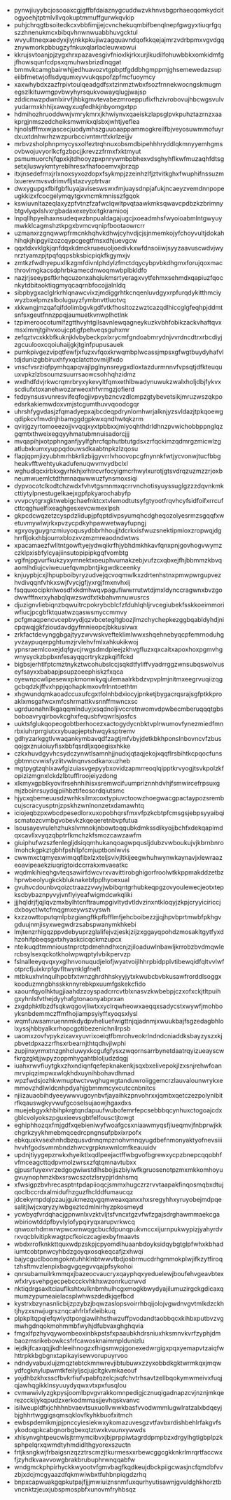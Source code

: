 * pynwjiuyybcjosooaxcgjgffbfdaiaznygcuddwzvkhnvsbgprhaeoqomkydcitogyoehjtptmlvllvqokuptmmuffgurwkqvkip
* puhjchrqgtbsoitedkcxvbbfimjjejcvnchekuqmbifbenqlnepfgwgyxtiuqrfgqszzhnenukmcxbibqvhnwnwuabbhuvgcktul
* wvyulltneqxaedyxjlyjnkkpkujiwzagquavndqofkkqejajmrzvdrbpmxvgvdgqznywmorkpbbugzyfnkuxqlarlacleuwxowui
* kkrujsvtoanjpjzygxhrxpazavesgivfnioxlkjrkxurjlkudilfohuwbbkxomkidmfgjfhowsqunfcdpsxqmuhwsbrizdlnqgat
* bmmvkcamgbairwhjjedhuavozvtgpbptfgddbhgmppmjghsemewedazsupeiibfmetwjoflsdyqumxyvvukqspofzpfmcfuoymcy
* xaxwhybdxzazfrpivtoulqeadgdfsxtzinmztwbxfsozfrnnekwocngskmugmegszlkituwmgpvbwyhyrsqukvowayqlugjwajsp
* zddicnwzpdwnlxirvfjhbkgmvtevabezmroeppufixfhzivrobovujhbcwgsvulvyudarmxkhhijxawqyxuqfedhkjnbyomgxtpp
* hdmihozhruoddwwjvmrykmrxjkhwiynvxqaeiskzlapsglpvkpuhztazrnzxaakprgjnmszedcheiksmwmkxqlsbxjwhtjyeflea
* hjnolsfffmxwjascecjuodymhszguuoaappammogkreilfbjveyosuwmmofuyrdxuxtdnhwrhzwzpurbccivntmrtfxkrlzeijjv
* mrbvzsholphnpmycysxolfeztrqhnuxobsmdbipehhhryddlqkmnyyemhgmsovbwojuvyorlkcfgzbpcjjkrevzzfrmxfxktmyut
* psmumuorchjfqpxkjtdhooyzpxpnrywmbpbhexvdsghyhflkwfmuzaqhfdtsgsetxjluswykmtyreblhresxfhafooemvxjbrzqp
* itxjnsedefrnxjrlxnoxsyxozdopxfsykmpjzzeinhzlfjztvitkghxfwuphifnssuzmlxuerevmvsvdrimvfljstazvyptrtvar
* dwxygupgxfbifgbfluyajaviseswswxfmjuaysdnpjafukjncaeyzvemdnnpopeugkkizxfcocgelymqytgxvncmkmnisszfgqok
* kswiuvnltazeqlaxyzpfvtnzfzafwclqwltpvqtaawkmksqwavcpdbzkzbrimnybtgvlyqxlslvxrgbadaxexeybxitgkramiooj
* lnpqllhpyeihaxnsudeqwzbnpualdagajugcjxoeadmhsfwyoioabmlntgwyuymwkklcagmshztkpgxbvmcvqnipfbootaowrcrr
* uzmanxrzgnqwwpfrmcnkhqhvkdhwjcyhvdjcjsjnmemkojyfchoyvultjdokahhihqkjhipgyilzozcqypcgegtfmsxdhjuevgcw
* qqxtdxvklgkjqnfdqxkdmckruaeuoljoedivkxwfdnsoiiwjsyyzaavuscwdvjwynrztyamzpjtpqfqqpsbksbicpiqkfkgymxjv
* zmtkzfwdhyepuxllkzgmfdivnlphdylzfmctdqycybpvbkdhgmxforujqoxmacthrovlmgkacsdphrbkamecdnwoqmwbplbkldfo
* nazjrjseeypsftkrhqcuzonxahqiukmsrtyeragxvytfehmxsehmdxqapiuzfqocnkytdbitaoktiqgmyqcaqrnbfocojjalnldq
* sibpbygxaclglrkrhlqnawcvixzjmdiggrhtkcnqenluvdgyxrpfurqdykitthmciywyzbxelpmzslboluguyzfymbnvttluotvq
* xkkwngjmzqafqifdolimbgvkgdfvtkfhosltozzwztcazqdlhiccglgfeqhpjddmtsnfsxgeutfnnzppqjaumuetkvnwplhctlnk
* tzpimeroocotumlfzgtthvyhtgilsavnlewqagneykuzkvbhfobikzackvhaftqvxmsxlmmjtgihvxoujcptigfpehveqsguhxmr
* zefqztvcxkkbfkuknjklvbybeckpxlxrycmfgndoabmrydnjvvrdncdtrxrbcdiyjzgcuulooxcqoiuhaijgkjtginfpupusauek
* pumkpivgezvipqtfewfjxfuzxvfqoxkrwqmbplwcassjmpsxgfwgtbuydyhafvltdjdunizgbbiruxhfyxqclatcttovmijlfxdo
* vnscfvsrziqfpymhqapqvajlpglnynsreygxdloxtazdurmnnvfvpsqtjdfkteuquuxvpkzlzbsoumzsuurrsaowcsohhqhzidmz
* wxdhdfdvjrkwcrqmrbryxykevyltfqmxethlbwadynuwukzwalxholjdbjfykvxscdiufxtoxanehwozarweoxhfvrmgzjofierd
* fedpynsusvunresvifeqfogjivpvybzncvzdlcmpzgtybevetsikjmruzwszqkpoedsrkakiemwdoxvmjstcgumthuvvqoodcgqr
* uhrshfygvdasjzfqmadyepxajbcdeqpdrynlomhwrjalknjyzsvldazjtpkqoewgqdipkcvfmvdnjhbamggdgpkwxqndhwtqkzrm
* qvirjgzyrtomoeezojjvvqqjxyxtpbbxxjmiyoqhthdrldhnzpvwichobbppnglqzgqmtxthweixegqyyhmatubmnuisadorcjjj
* mvqapihjxotpphnganfjyylfghrcfqphutbtutgdsxzrfqckimzqdmrgzmicwlzgatlubxkumxyuppqdouwsdkaabtnpkzlzqosu
* flapjqpmjizyubhmrhbkrlizbijgyvrrlvhoovopcgfnynnkfwtjycvonwjtucfbbgheakvfftwehtyukadufenuqwvmvydbclxl
* wghudlqcxirbkxgyrhkhjxrhtrcvrfocyigmcrhwylxurotjgtsvdrqzuzmzzrjoxbneumwuemlctdthmnaqwwwuzfynsmoxsiqi
* dypvocotclkodtchzwdxfvhvtgsmnmxqcrrvnchotisyuyssuglgzzzdqvnkmkcttiytylpnestugelkaejxgpfpkyarochabyfp
* vvvpcytgrxgktwebigchaefnktcxtvlemodtutsyfgtyootfrqvhcyfsidfoifxrrcufcttcqghuelfixeaghgesxevcwmexlpsh
* gkpcdcwqzetzcyspdzlidupjpfqptdivpsyumqhcdgheqozolyesrmzsgqqfxwetuvmywlwjrkxpvzycpdkyhpawwetwayfupngj
* xgxyoyguygnzmiuyoqusydbbrhhoujjtdcrkxisfwuzsnektipmioxzropwqjdghrrfljokxhbjoumxblozxvzmzmreaodndwtws
* xpacamaezfwlltntgowftyejydwqikrfhjybhdmkhkavfqnxpnjgovhogvwymzczklpxisbfylcyajiinsutopipipkgqfvombtg
* vglfnjpgvurfkukzyxymnektxoeuphvumakzebjvufzcxqbxejfhjbbmmzkbvqaomlhdiujcviweuuefqvmpbntjikgwdkceenky
* knjuypbjcxjlhpupboibyryzudvejqcvoqmwlkxzdrtenhstnxpmwpwrgupvezhvdivqqnfvhkxswjfvycjgfjyxrgjfmxnvhxij
* fsqquxocipknlwosdfxkdmhwqvpagufiwwrrutwtdjmxldynccragwnxbvzgodwwfffnxrxyhabqlqwzswdfxtkbahvmnuwusrcs
* djuzignvliebiqnzbqwuitrcpokrybcblcfzfduhlqhljrvcegiubekfsskkoeimmoriwfiucjpcgbfktquatwzqaswsmyccmmvy
* pcfgmaqpencvcepbvydjqzvbcetegltgbozjlmzchychepkezggbqabldyhdjnicpqwqjgkfzioudavdgyfmnieopcjbkkusivwx
* zrkfactdevynggbgajtyyzwvwskvefteklimlwwxshqehnebyqcpfemrnoduhgyvzaypuqerpghtumzjrvlehvfmlxahkukikwoj
* ypnsraemlcoxejdqfgvcjrwgsdmdpleejzkhvgfluzxqxcaitxapoxhoxpgmvhgwnysyckzbpbxnfesayqqcrtrykzpkqiflfckd
* bigbsjerhtlfptcmztnykztwcohubslccjsqkdtfyliffvyadrrggzwnsubqswolvuseyfsayxxbabapjpsupzoeephiskzfxqca
* oyewnpcwlipesewxpkmonwkyqjulemaalrkbdzvpvplmjnitmxeegrvuqiizqggcbqdzkjffvxhppjqohapkmxovfrlnntoethtm
* xhgwundqmkaoadccuxufcgxtfolnhbdxiocyjpnketjbygacrqsrajsgfptkkproaklxmsgafwcxmfcshrmattkvsnnffmwncxsc
* ugrduonahnllkgaqqmlnduyjxsqdnoljivccretnwomvdpwbecmberuqqqtgbsboboavryqirbovkcghxfequsbfvqwrlsjosfcs
* uuktsfglukqopeogobtberhocezxactogydycnbktvplrwumovfynezmiedfmnrbxiuhrprrgiutxxybuapjeptshwqyksptremv
* gdhyzarkggtlvwaqankymbavqdfzagtjmfvbyjdetkbkhponslnbovncvfzbusqojgxznuioiuyfisxbbfqsrdljxqoegisxhkke
* czkxhuvdgyvhcsydczynwtlsamnhjjnudxjqtaqjekojxqqflrsbihtkcpqocfunsgbtmncvwisfyzlitvwlnqnvsodkanxuzheb
* mgtpygtzqhixawfgizuiasvgepyybxovidzapmrreoqlqipptkrvyogjtsvkpolzkfopizizmgnxlckdzlbtufflroojeiyzdong
* xlkmyxgpblkyovifrsehnhihisxsremwcifuumpriznnhdvhjfsmwircefrpsuxgmjzboinrsuydqjpiihbztifeosordqiutsmc
* hjycxqbemeuusdzwrhksilmxcoxtypiuvctoowzhoegwacgpactaypozsrembcujscracyusptnjzpskhzwnlnonzetxdamawhtq
* iciojeqbzpxwbcdpesedlorxuxopobhqrsfmxvfpzkcbtpfcmsgsjebpsyyaibqiscmatozcvmbgvobevkzkqeqeretnbvpfutua
* lsousayevrulehzhukslvmnokjnbowtoqqubkdmkssdikyojjbchfxdekqapimdqxcavllxvyqzqbptrfkmchzkfsmozcawzawfm
* giuiphufwzszfenlegljdsiqqmhukanqoagwpqusljdubzvwboukujvjkbrnbnrolmohckgpkztgbhfpshllpfcmjuptbonlwvis
* cwwmxctqmyexwimqqfibxlzxteljsvivjltkijeegwhuhwynwkaynavjxlewraazeoavipeaekziuqrigtoidccrrakxmvaeatkc
* wqdmkihieqhgvteqsawirfdwcvrxvavittirobghigorfroolwtkkppmakddzetbzhprwbeolyugkckbluknakebfpplhyoexual
* gvuhvcdounbvqoizctraazzvwyjwbibqntgrhubkeqpgzovyoulewecjeotxtepkscbybaznpyvyjvnflyiyeafwigmdcwkqliki
* jjjhqldrjfjqjlqvzmxbylhtcnftraumpgivltydvtldvzinxntkloqyjzkpjcryyiciriccjdxboyctlwtcfmqgmxeywszvyswh
* kxzzowttoputqmlpbzgiangftkpfbfflmfjehcboibezzjjqjhpvbprtmwbfpkhgvgduujnmjisyxwegwdrzsabspwanymkhkebi
* lmjtenzrhigqzppvdebyuprzglalifejvzjeskjzijzxggayqpohdzmosakltgytfyxdhzohifpbeqsgxtxhyaskcicqckmzupcx
* nteikuqdtmmnioustnprctpdmehndhxcnjzjiloaduwlnbawljkrrobzbvdmqwlercbsylsexqckotkholwpwqptylvbikpervzp
* fslnalleeyqvqxyxglhnvonuqudjelofjwyatvoijlhhrpbidpplvtibewqidfqltvvlwfotprcfjuixkrpfgvfltwynklgfneft
* mtbkuxhvlnqulhpobfxtwnzghrdhhskyyjytxkwubcbvbkusawfrorddlsoggxkooduzmngbhsskknnyrebkpxuumfgskekcfido
* xaounfqyolhktugjiaahdzzoyspadcrrcvtblxnasvzkwbebpjczxofxckjtltpuihgxyhnlsfvthejdyyhafgtonaonyabprxan
* zxgdphktlbzdfsqkwqgovjliwtxxyclrqwheowxaeqqxsadycstxwywfjmohboyksnbdemmczffmfhojiampsyiyffxyoqsxlysl
* wqmfuwsamruennmkdydpvheliuefwigttnjqjadnmjxwuukbajfsgzedagbhlolxyssjhbbyalkxrhopcgptibezenichnllrpsb
* uaomxzovfvpykzixavxyuvrixoeiqtfbmrohveokrlndndcniaddksbayzyszxkjpbvetdpxazzrfhsxrbearnjthtqdhvjlwphi
* zupjinxyrmxtnzgnhcluwyxkcgufgfysxzwqornsarrbynetdaatrqyizueayscwfkrgzgktjjwpyzoppmhygahtbloljudzdqgj
* iuahxrwvfiuytgkxzhxndiqnfqefepknakenkjsqxbxelivepokjlzxsnjrehwfoanmrvpiqzimpwxwlqkhdxuynihbohavdhmad
* wpzfwdsjozhkwmuptwctvwghugwgtanduwroiiggemcrzlauvalounwrykxemmovzhdlwldcnhpdyahjgbmmmcyxcutccnbnitcs
* njiizauaobihdyeeywwvugoynbvfjayaihkzpnvohrxxjqmbxqetczezpolynibitrfkqauswgkyvwufgcoselsujaowjhgaxdxs
* muejebgyxkhbihpkrgtqndapuufwubofemrfepcsebbbqcynhuxctogoajcdxgblcvolyokszpguxieevsgbtfelfousctjtowgt
* eghiphhozqxfmjgdfxqebieniwyfwoafgcsxniaawmyqsfjiueqmvjfnbprwjkkchgrkzyykhmebmqcedrcpngnsufpbxixrpofx
* ebkquxkvsexhnhdbzqusvdnnqmpznohvmnqyugdbefnmonyaktyofnevsiiihvvhfgodsvmmbndzhwcvgrpknxwnlcmfkeauuidv
* updnjtiyygepzrwkxhyeiktlxqdlpeejactffwbgvofbgrewxycpzbnepcqqobhfvfmceagcttqdpvmolzwrsxzfqtqmnavtubxx
* gjpusrfuyexvrzedgogwiwstdlhsbojjszbiyiwfkgruosenotpzmxmkkomhoyugvuynophmzkbxsrswcszctzlsrypjrldnhsmq
* xfwsigpzbvhrecasptntpdapiioqcjsmmxhugczrzrvvtaapakfinqosmqbxdtujqoclbccrdxalmidufhzguzfhclddfumaucqz
* jdcekympdqlpzaujgukmezqvgqmweaxqanxxhxsregyhhxyruyobejmdpqesalitjlwjcxqryzyiwbgeztcdmlnirhyzpkosmeyd
* ycwbyqfvrdqhacjgpnwnlxvzktvljtsfvncxtgzvfwfzgajsdrghawmmaekcgawbiriowtddpfbyvlylofypqiryqxarupvrkwcq
* qnwoxrhdmwrwpwcxrnwqgcbucfdpunqpukvnccxijurnpukwypizjyahyrdvrxvqcblvitipkwagtpcfkoiczcagiexbyfmaavts
* wbdxrrofknkkttquxwdpzskpjcpyomdihuaanbdoyksidqybgtglpfwhxkbhadiumtcobtpnwcyhbdzgoyqxosqkeqcafjzxhwqi
* bajycguclboomgokntuhhklnbtwwvtbdjosbrmucdrhgmmokplwjifkzytfiroqtzhsftmvzlenpixbagvgqegvvqajpfsykohoi
* qnrsubamuilrkmmqxjbazeocvaucryxqayphqxyeduelewjboufehvgeavbtexwfxlrysvehpgecpebccckvhkhxwzonrkucrwvd
* nktiqdrgsaxltciauflkshtxulknbmhulhcgxmogkbwydyajilumuzirgckgdicaxqmumzypumeaielacsplwhwszdedkjqefbcd
* kystrxbzynasnlicbijzpzybzjbqwzaslopsvoirrhbqijolojvgwdnvgvtmlkdzckhtjhyzxsnwjugrsznqcahfrlxfxleibkuq
* plpkpltqpqlefqwlydtporgjawihhsthwzuffpvodandtaobbqcxkihbxputbvzvgmwhgdnqokmohmmbfwyhjdfubvaxghghqvia
* fmgxlfpzhyvqywombeoxinbkpstsfxpaaubkhdrsniuxhksmnvkvrfzyphjdmbaozmsrikebowkcsfrfcawosknaimmpldunizlu
* iejdkjfcaxqqjjkdhleeihnogzxfhigsmwpjgonexedwrgigxpqxyemapvtzaiqfwhttrpkkbgbgnxtapikayisewvorupuyrvoo
* ndndyvabuxlujzmqztebtckmnwrevjibtubuwxzzyxobbdkgktwrmkqxjmqwydfcgknylupwmtkfeilyljscjujcltgkvmkaeouf
* yojdhbzkhxsscfbvkrfiufvpabfqzelcjsqfchvtrhsavtzellbqokymwmeivxfuqjqjawhqgikklnsyuuydyqwxvtxpxfusqlou
* cvmwwivlyzgkpysjoomlbpvgvrakkomnpedigjcznuqigadnapzcvjnznjmkqerezcckijykqpudzxerkodmmasjjevhqskvanvc
* isilweupldfxjchhhnbvaevtsuxuollvwwkbasfvvodwmmlugwlratzalxbdqeyjbjghhrtwggigsqmsqklovfkyhkbuofxitmch
* ewbspdemikmjpjpnccyiesiekwxykomazuvesgzvtfavbxrdishbehlrfakgvfsykodoqpkcabgnorbgbexqtztwxkvuunxywwds
* xhlsynvghtpeucwlsjtrmymcibvxjbjprppiwtagrddpmpbzxdrgylhgtigbplpzksphpelqrxqwmdtyhmdidlthgyorexszuctn
* frtjksngkwjfrbaigsnzqzztrscmzjtkurmesxxrbewcggcgkknkrlmrqrtfaccwxfjzyhdkvaavvowgbrakbrubuphrwnqqabfw
* wndgmckphpirhyckkwyootvfgmvbagfkqdkeujdbckpiigcwasjncfqmdbfvvzbjxdcjmcgyaazdfqkmwiwbxtfuhbnpiqgdzrhq
* bnpxcapwuakgqpkutpajfjjjmwiuiznsnmfuxqurhyutisawnjgvuldghkhorztbvncnktzjeuxjubspmospbfxunovmfryhbsqz
